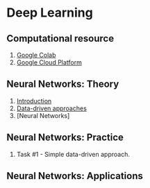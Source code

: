 # Deep Learning

## Сomputational resource

1. [Google Colab](https://colab.research.google.com/)
2. [Google Cloud Platform](google_cloud_platform.md)

## Neural Networks: Theory
1. [Introduction](materials/DeepLearning_Lecture1_Introduction.pdf)
2. [Data-driven approaches](materials/DeepLearning_Lecture2_DataDrivenApproaches.pdf)
3. [Neural Networks]

## Neural Networks: Practice
1. Task #1 - Simple data-driven approach.

## Neural Networks: Applications